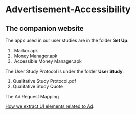 # Advertisement-Accessibility
## The companion website 

The apps used in our user studies are in the folder **Set Up**:

1. ​	Markor.apk
2. ​	Money Manager.apk
3. ​	Accessible Money Manager.apk

The User Study Protocol is under the folder **User Study**:

1. Qualitative Study Protocol.pdf
2. Qualitative Study Quote

The Ad Request Mapping

[How we extract UI elements related to Ad](https://github.com/AdvertisementAccessibility/Advertisement-Accessibility/blob/b8619babb35cf8c8563ab870459d51d7a169921a/Tool/Accessibility%20Evaluation%20Tool/py_src/GUI_utils.py#L331C20-L331C20).
